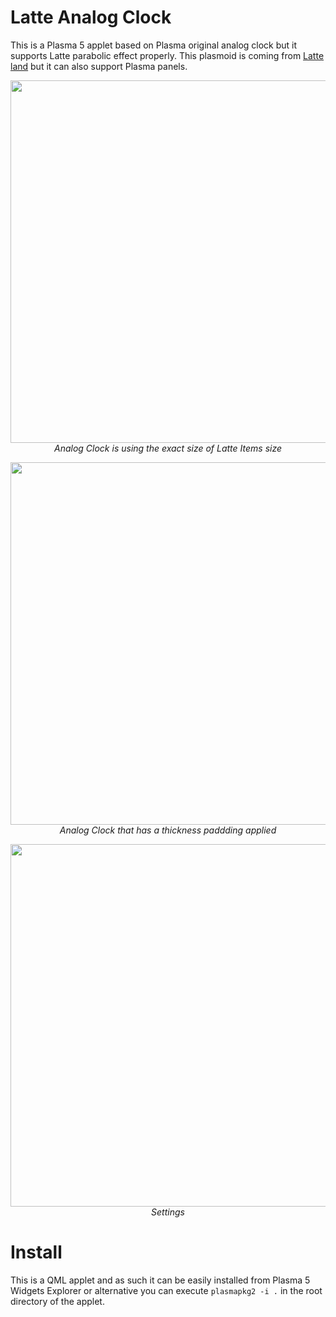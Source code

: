 # Latte Analog Clock

This is a Plasma 5 applet based on Plasma original analog clock but it supports Latte parabolic effect properly. This plasmoid is coming from [Latte land](https://phabricator.kde.org/source/latte-dock/repository/master/) but it can also support Plasma panels.

<p align="center">
<img src="https://i.imgur.com/YS1d9WR.png" width="580"><br/>
<i>Analog Clock is using the exact size of Latte Items size</i>
</p>

<p align="center">
<img src="https://i.imgur.com/cdd66tn.png" width="580"><br/>
<i>Analog Clock that has a thickness paddding applied</i>
</p>

<p align="center">
<img src="https://i.imgur.com/Xnde8vk.png" width="580"><br/>
<i>Settings</i>
</p>

# Install

This is a QML applet and as such it can be easily installed from Plasma 5 Widgets Explorer or alternative you can execute `plasmapkg2 -i .` in the root directory of the applet.


